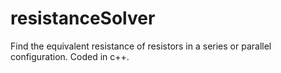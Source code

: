 resistanceSolver
================

Find the equivalent resistance of resistors in a series or parallel configuration. Coded in c++.
